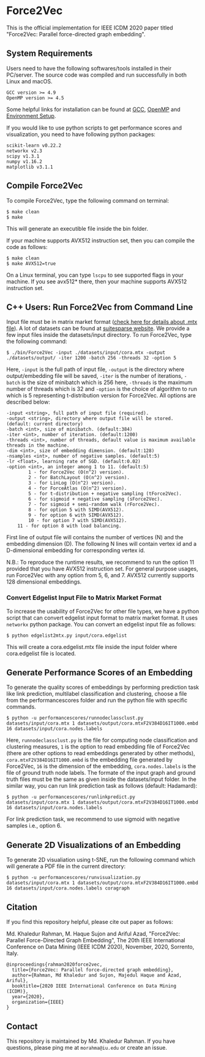 # Force2Vec
This is the official implementation for IEEE ICDM 2020 paper titled "Force2Vec: Parallel force-directed graph embedding".

## System Requirements
Users need to have the following softwares/tools installed in their PC/server. The source code was compiled and run successfully in both Linux and macOS.
```
GCC version >= 4.9
OpenMP version >= 4.5
```
Some helpful links for installation can be found at [GCC](https://gcc.gnu.org/install/), [OpenMP](https://clang-omp.github.io) and [Environment Setup](http://heather.cs.ucdavis.edu/~matloff/158/ToolsInstructions.html#compile_openmp).

If you would like to use python scripts to get performance scores and visualization, you need to have following python packages:
```
scikit-learn v0.22.2
networkx v2.3
scipy v1.3.1
numpy v1.16.2
matplotlib v3.1.1
```

## Compile Force2Vec
To compile Force2Vec, type the following command on terminal:
```
$ make clean
$ make
```
This will generate an executible file inside the bin folder.

If your machine supports AVX512 instruction set, then you can compile the code as follows:
```
$ make clean
$ make AVX512=true
```
On a Linux terminal, you can type `lscpu` to see supported flags in your machine. If you see avx512\* there, then your machine supports AVX512 instruction set.

## C++ Users: Run Force2Vec from Command Line

Input file must be in matrix market format ([check here for details about .mtx file](https://math.nist.gov/MatrixMarket/formats.html)). A lot of datasets can be found at [suitesparse website](https://sparse.tamu.edu). We provide a few input files inside the  datasets/input directory. To run Force2Vec, type the following command:
```
$ ./bin/Force2Vec -input ./datasets/input/cora.mtx -output ./datasets/output/ -iter 1200 -batch 256 -threads 32 -option 5
```
Here, `-input` is the full path of input file, `-output` is the directory where output/embedding file will be saved, `-iter` is the number of iterations, `-batch` is the size of minibatch which is 256 here, `-threads` is the maximum number of threads which is 32 and `-option` is the choice of algorithm to run which is 5 representing t-distribution  version for Force2Vec. All options are described below:
```
-input <string>, full path of input file (required).
-output <string>, directory where output file will be stored. (default: current directory)
-batch <int>, size of minibatch. (default:384)
-iter <int>, number of iteration. (default:1200)
-threads <int>, number of threads, default value is maximum available threads in the machine.
-dim <int>, size of embedding dimension. (default:128)
-nsamples <int>, number of negative samples. (default:5)
-lr <float>, learning rate of SGD. (default:0.02)
-option <int>, an integer among 1 to 11. (default:5)
        1 - for Force2Vec (O(n^2) version).
        2 - for BatchLayout (O(n^2) version).
        3 - for LinLog (O(n^2) version).
        4 - for ForceAtlas (O(n^2) version).
        5 - for t-distribution + negative sampling (tForce2Vec).
        6 - for sigmoid + negative sampling (sForce2Vec).
        7 - for sigmoid + semi-random walk (rForce2Vec).
        8 - for option 5 with SIMD(AVX512).
        9 - for option 6 with SIMD(AVX512).
        10 - for option 7 with SIMD(AVX512).
	11 - for option 8 with load balancing.
```
First line of output file will contains the number of vertices (N) and the embedding dimension (D). The following N lines will contain vertex id and a D-dimensional embedding for corresponding vertex id.

N.B.: To reproduce the runtime results, we recommend to run the option 11 provided that you have AVX512 instruction set. For general purpose usages, run Force2Vec with any option from  5, 6, and 7. AVX512 currently supports 128 dimensional embeddings.

### Convert Edgelist Input File to Matrix Market Format ###
To increase the usability of Force2Vec for other file types, we have a python script that can convert edgelist input format to matrix market format. It uses `networkx` python package. You can convert an edgelist input file as follows:
```
$ python edgelist2mtx.py input/cora.edgelist
``` 
This will create a cora.edgelist.mtx file inside the input folder where cora.edgelist file is located.


## Generate Performance Scores of an Embedding ##

To generate the  quality scores of embeddings by performing prediction task like link prediction, multilabel classification and clustering, choose a file from the performancescores folder and run the python file with specific commands.

```
$ python -u performancescores/runnodeclassclust.py datasets/input/cora.mtx 1 datasets/output/cora.mtxF2V384D16IT1000.embd 16 datasets/input/cora.nodes.labels
```
Here, `runnodeclassclust.py` is the file for computing node classification and clustering measures, `1` is the option to read embedding file of Force2Vec (there are other options to read embeddings generated by other methods), `cora.mtxF2V384D16IT1000.embd` is the embedding file generated by Force2Vec, `16` is the dimension of the embedding, `cora.nodes.labels` is the file of ground truth node labels. The formate of the input graph and ground truth files must be the same as given inside the datasets/input folder. In the similar way, you can run link prediction task as follows (default: Hadamard):

```
$ python -u performancescores/runlinkpredict.py datasets/input/cora.mtx 1 datasets/output/cora.mtxF2V384D16IT1000.embd 16 datasets/input/cora.nodes.labels
```
For link prediction task, we recommend to use sigmoid with negative samples i.e., option 6.

## Generate 2D Visualizations of an Embedding ##
To generate 2D visualiation using t-SNE, run the following command which will generate a PDF file in the current directory:
```
$ python -u performancescores/runvisualization.py datasets/input/cora.mtx 1 datasets/output/cora.mtxF2V384D16IT1000.embd 16 datasets/input/cora.nodes.labels coragraph
```

## Citation
If you find this repository helpful, please cite out paper as follows:

Md. Khaledur Rahman, M. Haque Sujon and Ariful Azad, "Force2Vec: Parallel Force-Directed Graph Embedding", The 20th IEEE International Conference on Data Mining (IEEE ICDM 2020), November, 2020, Sorrento, Italy.
```
@inproceedings{rahman2020force2vec,
  title={Force2Vec: Parallel force-directed graph embedding},
  author={Rahman, Md Khaledur and Sujon, Majedul Haque and Azad, Ariful},
  booktitle={2020 IEEE International Conference on Data Mining (ICDM)},
  year={2020},
  organization={IEEE}
}
```
## Contact 
This repository is maintained by Md. Khaledur Rahman. If you have questions, please ping me at `morahma@iu.edu` or create an issue.
